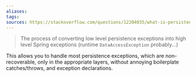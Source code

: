 ```yaml
---
aliases: 
tags: 
sources: https://stackoverflow.com/questions/12204035/what-is-persistence-exception-translation-for-repository-beans
---
```


> The process of converting low level persistence exceptions into high level Spring exceptions (runtime `DataAccessException` probably...)

This allows you to handle most persistence exceptions, which are non-recoverable, only in the appropriate layers, without annoying boilerplate catches/throws, and exception declarations.
